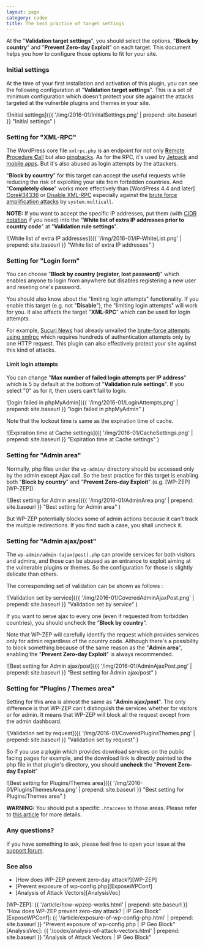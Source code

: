 ```yaml
---
layout: page
category: codex
title: The best practice of target settings
---
```


At the "**Validation target settings**", you should select the options, 
"**Block by country**" and "**Prevent Zero-day Exploit**" on each target.
 This document helps you how to configure those options to fit for your site.

<!--more-->

### Initial settings ###

At the time of your first installation and activation of this plugin, you can 
see the following configuration at "**Validation target settings**". This is a 
set of minimum configuration which doesn't protect your site against the 
attacks targeted at the vulnerble plugins and themes in your site.

![Initial settings]({{ '/img/2016-01/InitialSettings.png' | prepend: site.baseurl }}
 "Initial settings"
)

### Setting for "XML-RPC" ###

The WordPress core file `xmlrpc.php` is an endpoint for not only 
[**R**emote **P**rocedure **C**all][XML-RPC] but also [pingbacks][pingbacks].
As for the RPC, it's used by [Jetpack][Jetpack] and [mobile apps][MobileApp].
But it's also abused as login attempts by the attackers.

"**Block by country**" for this target can accept the useful requests while 
reducing the risk of exploiting your site from forbidden countries. And 
"**Completely close**" works more effectively than [WordPress 4.4 and later]
[Core#34336] or [Disable XML-RPC][DIS-XMLRPC] especially against the [brute 
force amplification attacks][BruteXMLRPC] by `system.multicall`.

<div class="alert alert-info">
  <strong>NOTE:</strong>
  If you want to accept the specific IP addresses, put them (with 
  <a href="https://en.wikipedia.org/wiki/Classless_Inter-Domain_Routing" title="Classless Inter-Domain Routing - Wikipedia, the free encyclopedia">CIDR notation</a>
  if you need) into the
  "<strong>White list of extra IP addresses prior to country code</strong>"
  at "<strong>Validation rule settings</strong>".
</div>

![White list of extra IP addresses]({{ '/img/2016-01/IP-WhiteList.png' | prepend: site.baseurl }}
 "White list of extra IP addresses"
)

### Setting for "Login form" ###

You can choose "**Block by country (register, lost password)**" which enables 
anyone to login from anywhere but disables registering a new user and reseting 
one's password.

You should also know about the "limiting login attempts" functionality. If you 
enable this target (e.g. not "**Disable**"), the "limiting login attempts" 
will work for you. It also affects the target "**XML-RPC**" which can be used 
for login attempts.

For example, [Sucuri News][SucuriNews] had already unvailed the [brute-force 
attempts using xmlrpc][BruteXMLRPC] which requires hundreds of authentication 
attempts only by one HTTP request. This plugin can also effectively protect 
your site against this kind of attacks.

#### Limit login attempts ####

You can change "**Max number of failed login attempts per IP address**" which 
is 5 by default at the bottom of "**Validation rule settings**". If you select 
"0" as for it, then users can't fail to login.

![login failed in phpMyAdmin]({{ '/img/2016-01/LoginAttempts.png' | prepend: site.baseurl }}
 "login failed in phpMyAdmin"
)

Note that the lockout time is same as the expiration time of cache.

![Expiration time at Cache settings]({{ '/img/2016-01/CacheSettings.png' | prepend: site.baseurl }}
 "Expiration time at Cache settings"
)

### Setting for "Admin area" ###

Normally, php files under the `wp-admin/` directory should be accessed only by 
the admin except Ajax call. So the best practice for this target is enabling 
both "**Block by country**" and "**Prevent Zero-day Exploit**" 
(e.g. [WP-ZEP][WP-ZEP]).

![Best setting for Admin area]({{ '/img/2016-01/AdminArea.png' | prepend: site.baseurl }}
 "Best setting for Admin area"
)

But WP-ZEP potentially blocks some of admin actions because it can't track the 
multiple redirections. If you find such a case, you shall uncheck it.

### Setting for "Admin ajax/post" ###

The `wp-admin/admin-(ajax|post).php` can provide services for both visitors 
and admins, and those can be abused as an entrance to exploit aiming at the 
vulnerable plugins or themes. So the configuration for those is slightly 
delicate than others.

The corresponding set of validation can be shown as follows :

![Validation set by service]({{ '/img/2016-01/CoveredAdminAjaxPost.png' | prepend: site.baseurl }}
 "Validation set by service"
)

If you want to serve ajax to every one (even if requested from forbidden 
countries), you should uncheck the “**Block by country**”.
 
Note that WP-ZEP will carefully identify the request which provides services 
only for admin regardless of the country code. Although there's a possibility 
to block something because of the same reason as the "**Admin area**", 
enabling the "**Prevent Zero-day Exploit**" is always recommended.

![Best setting for Admin ajax/post]({{ '/img/2016-01/AdminAjaxPost.png' | prepend: site.baseurl }}
 "Best setting for Admin ajax/post"
)

### Setting for "Plugins / Themes area" ###

Setting for this area is almost the same as "**Admin ajax/post**". The only 
difference is that WP-ZEP can't distinguish the services whether for visitors 
or for admin. It means that WP-ZEP will block all the request except from the 
admin dashboard.

![Validation set by request]({{ '/img/2016-01/CoveredPluginsThemes.png' | prepend: site.baseurl }}
 "Validation set by request"
)

So if you use a plugin which provides download services on the public facing 
pages for example, and the download link is directly pointed to the php file 
in that plugin's directory, you should **uncheck** the 
"**Prevent Zero-day Exploit**"

![Best setting for Plugins/Themes area]({{ '/img/2016-01/PluginsThemesArea.png' | prepend: site.baseurl }}
 "Best setting for Plugins/Themes area"
)

<div class="alert alert-warning">
  <strong>WARNING:</strong>
  You should put a specific <code>.htaccess</code> to those areas. Please refer
  to <a href="http://www.ipgeoblock.com/article/exposure-of-wp-config-php.html" title="Prevent exposure 
  of wp-config.php | IP Geo Block">this article</a> for more details.
</div>

### Any questions? ###

If you have something to ask, please feel free to open your issue at the 
[support forum][SupportForum].

### See also ###

- [How does WP-ZEP prevent zero-day attack?][WP-ZEP]
- [Prevent exposure of wp-config.php][ExposeWPConf]
- [Analysis of Attack Vectors][AnalysisVec]

[IP-Geo-Block]: https://wordpress.org/plugins/ip-geo-block/ "WordPress › IP Geo Block « WordPress Plugins"
[XML-RPC]:      https://en.wikipedia.org/wiki/XML-RPC "XML-RPC - Wikipedia, the free encyclopedia"
[pingbacks]:    http://codex.wordpress.org/Introduction_to_Blogging#Pingbacks "Introduction to Blogging « WordPress Codex"
[MobileApp]:    https://apps.wordpress.org/ "WordPress.org Mobile Apps"
[Jetpack]:      https://wordpress.org/support/topic/disabling-xml-rpc-may-damage-jetpack "WordPress › Support » Disabling XML-RPC may damage JetPack?"
[DIS-XMLRPC]:   https://wordpress.org/plugins/disable-xml-rpc/ "WordPress › Disable XML-RPC « WordPress Plugins"
[Core#34336]:   https://core.trac.wordpress.org/ticket/34336 "#34336 (Disable XML-RPC system.multicall authenticated requests on the first auth failure) – WordPress Trac"
[SupportForum]: https://wordpress.org/support/plugin/ip-geo-block "WordPress › Support » IP Geo Block"
[SucuriNews]:   https://blog.sucuri.net/ "Sucuri Blog - Website Security News"
[BruteXMLRPC]:  https://blog.sucuri.net/2015/10/brute-force-amplification-attacks-against-wordpress-xmlrpc.html "Brute Force Amplification Attacks Against WordPress XMLRPC - Sucuri Blog"
[WP-ZEP]:       {{ '/article/how-wpzep-works.html' | prepend: site.baseurl }} "How does WP-ZEP prevent zero-day attack? | IP Geo Block"
[ExposeWPConf]: {{ '/article/exposure-of-wp-config-php.html' | prepend: site.baseurl }} "Prevent exposure of wp-config.php | IP Geo Block"
[AnalysisVec]:  {{ '/codex/analysis-of-attack-vectors.html' | prepend: site.baseurl }} "Analysis of Attack Vectors | IP Geo Block"
